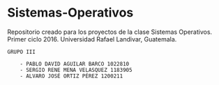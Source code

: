# Sistemas-Operativos
Repositorio creado para los proyectos de la clase Sistemas Operativos. Primer ciclo 2016. Universidad Rafael Landivar, Guatemala.

	GRUPO III

		- PABLO DAVID AGUILAR BARCO 1022810
		- SERGIO RENE MENA VELASQUEZ 1183905
		- ALVARO JOSÉ ORTIZ PÉREZ 1200211